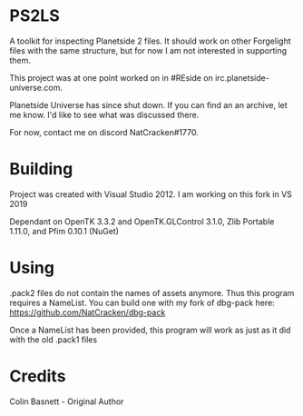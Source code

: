 PS2LS
=====

A toolkit for inspecting Planetside 2 files. It should work on other Forgelight files with the same structure, but for now I am not interested in supporting them.

This project was at one point worked on in #REside on irc.planetside-universe.com.

Planetside Universe has since shut down. If you can find an an archive, let me know. I'd like to see what was discussed there.

For now, contact me on discord NatCracken#1770.


Building
=====
Project was created with Visual Studio 2012. I am working on this fork in VS 2019

Dependant on OpenTK 3.3.2 and OpenTK.GLControl 3.1.0, Zlib Portable 1.11.0, and Pfim 0.10.1 (NuGet)


Using
=====
.pack2 files do not contain the names of assets anymore. Thus this program requires a NameList. You can build one with my fork of dbg-pack here: https://github.com/NatCracken/dbg-pack

Once a NameList has been provided, this program will work as just as it did with the old .pack1 files


Credits
=====

Colin Basnett - Original Author
